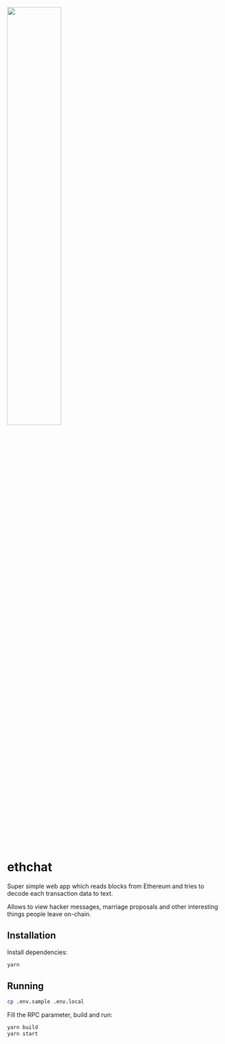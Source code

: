 <img src="https://user-images.githubusercontent.com/4752441/218323539-848fcdc5-2970-45f5-ba88-12bc84755cb9.png" width=50% height=50%>

# ethchat

Super simple web app which reads blocks from Ethereum and tries to decode each transaction data to text.

Allows to view hacker messages, marriage proposals and other interesting things people leave on-chain.

## Installation

Install dependencies:

```bash
yarn
```

## Running

```bash
cp .env.sample .env.local
```

Fill the RPC parameter, build and run:

```bash
yarn build
yarn start
```
